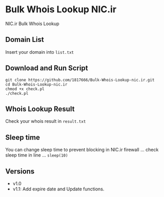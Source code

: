 # Bulk Whois Lookup NIC.ir
NIC.ir Bulk Whois Lookup

## Domain List
Insert your domain into `list.txt`

## Download and Run Script
```
git clone https://github.com/1817666/Bulk-Whois-Lookup-nic.ir.git
cd Bulk-Whois-Lookup-nic.ir
chmod +x check.pl
./check.pl
```

## Whois Lookup Result
Check your whois result in `result.txt`

## Sleep time
You can change sleep time to prevent blocking in NIC.ir firewall ...
check sleep time in line ... `sleep(10)`

## Versions
- v1.0
- v1.1: Add expire date and Update functions.